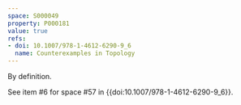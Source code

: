 ```yaml
---
space: S000049
property: P000181
value: true
refs:
- doi: 10.1007/978-1-4612-6290-9_6
  name: Counterexamples in Topology
---
```


By definition.

See item #6 for space #57 in {{doi:10.1007/978-1-4612-6290-9_6}}.
